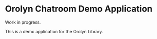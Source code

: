 Orolyn Chatroom Demo Application
================================

Work in progress.

This is a demo application for the Orolyn Library.
